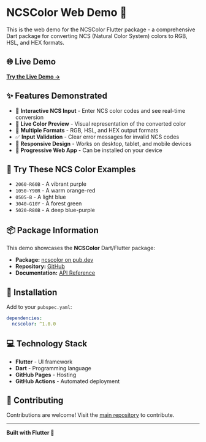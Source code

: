 # NCSColor Web Demo 🎨

This is the web demo for the NCSColor Flutter package - a comprehensive Dart package for converting NCS (Natural Color System) colors to RGB, HSL, and HEX formats.

## 🌐 Live Demo

**[Try the Live Demo →](https://mohamedabd0.github.io/ncscolor/)**

## ✨ Features Demonstrated

- 🎯 **Interactive NCS Input** - Enter NCS color codes and see real-time conversion
- 🌈 **Live Color Preview** - Visual representation of the converted color
- 🎨 **Multiple Formats** - RGB, HSL, and HEX output formats
- ✅ **Input Validation** - Clear error messages for invalid NCS codes
- 📱 **Responsive Design** - Works on desktop, tablet, and mobile devices
- 🚀 **Progressive Web App** - Can be installed on your device

## 🎨 Try These NCS Color Examples

- `2060-R60B` - A vibrant purple
- `1050-Y90R` - A warm orange-red
- `0505-B` - A light blue
- `3040-G10Y` - A forest green
- `5020-R80B` - A deep blue-purple

## 📦 Package Information

This demo showcases the **NCSColor** Dart/Flutter package:

- **Package:** [ncscolor on pub.dev](https://pub.dev/packages/ncscolor)
- **Repository:** [GitHub](https://github.com/MohamedAbd0/ncscolor)
- **Documentation:** [API Reference](https://github.com/MohamedAbd0/ncscolor/blob/main/doc/api.md)

## 🚀 Installation

Add to your `pubspec.yaml`:

```yaml
dependencies:
  ncscolor: ^1.0.0
```

## 💻 Technology Stack

- **Flutter** - UI framework
- **Dart** - Programming language
- **GitHub Pages** - Hosting
- **GitHub Actions** - Automated deployment

## 🤝 Contributing

Contributions are welcome! Visit the [main repository](https://github.com/MohamedAbd0/ncscolor) to contribute.

---

**Built with Flutter 💙**
